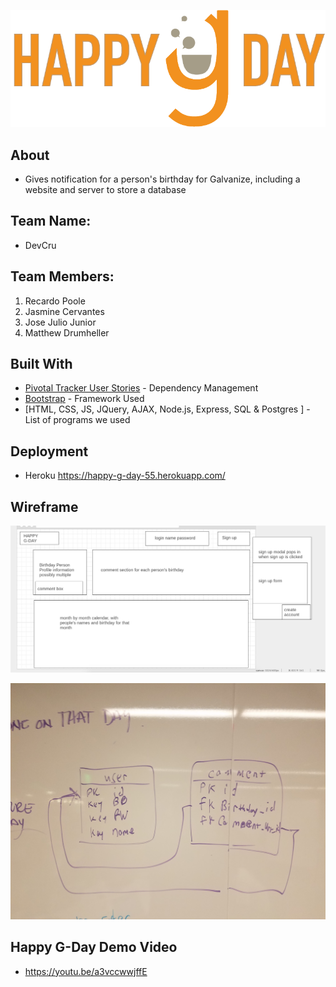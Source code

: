 ![happy-g-day-logo](./public/images/GDay%20Logo.png)

## About 
- Gives notification for a person's birthday for Galvanize, including a website and server to store a database

## Team Name: 
- DevCru

## Team Members:
  1. Recardo Poole
  2. Jasmine Cervantes
  3. Jose Julio Junior
  4. Matthew Drumheller

## Built With
* [Pivotal Tracker User Stories](https://www.pivotaltracker.com/n/projects/2089457) - Dependency Management
* [Bootstrap](http://getbootstrap.com/) - Framework Used
* [HTML, CSS, JS, JQuery, AJAX, Node.js, Express, SQL & Postgres ] - List of programs we used 


## Deployment
- Heroku
    https://happy-g-day-55.herokuapp.com/
    
## Wireframe
![wireframe](./public/images/happy-g-day-wireframe.png)

![erd](./public/images/erd-mockup.jpg)
   
## Happy G-Day Demo Video 
- https://youtu.be/a3vccwwjffE
